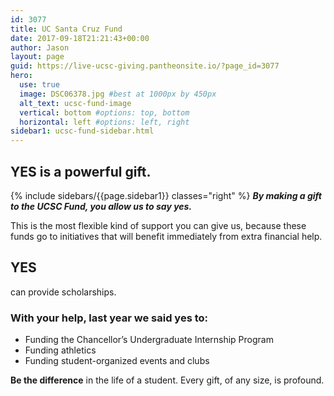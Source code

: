 ```yaml
---
id: 3077
title: UC Santa Cruz Fund
date: 2017-09-18T21:21:43+00:00
author: Jason
layout: page
guid: https://live-ucsc-giving.pantheonsite.io/?page_id=3077
hero:
  use: true
  image: DSC06378.jpg #best at 1000px by 450px
  alt_text: ucsc-fund-image
  vertical: bottom #options: top, bottom
  horizontal: left #options: left, right
sidebar1: ucsc-fund-sidebar.html
---
```

## YES is a powerful gift.
{% include sidebars/{{page.sidebar1}} classes="right" %}
_**By making a gift to the UCSC Fund, you allow us to say yes.**_

This is the most flexible kind of support you can give us, because these funds go to initiatives that will benefit immediately from extra financial help.

## YES

can provide scholarships.

### With your help, last year we said yes to:

  * Funding the Chancellor’s Undergraduate Internship Program
  * Funding athletics
  * Funding student-organized events and clubs

**Be the difference** in the life of a student. Every gift, of any size, is profound.
